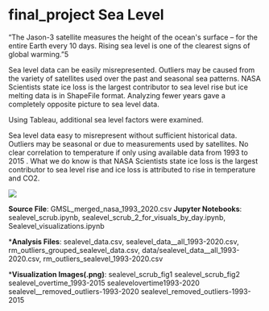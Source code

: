 # final_project Sea Level 

“The Jason-3 satellite measures the height of the ocean's surface – for the entire Earth every 10 days. Rising sea level is one of the clearest signs of global warming.”5

Sea level data can be easily misrepresented.  Outliers may be caused from the variety of satellites used over the past and seasonal sea patterns.  NASA Scientists state ice loss is the largest contributor to sea level rise but ice melting data is in ShapeFile format.  Analyzing fewer years gave a completely opposite picture to sea level data.

Using Tableau, additional sea level factors were examined. 


Sea level data easy to misrepresent without sufficient historical data. Outliers may be seasonal or due to measurements used by satellites.  No clear correlation to temperature if only using available data  from 1993 to 2015 . What we do know is that NASA Scientists state ice loss is the largest contributor to sea level rise and ice loss is attributed to rise in temperature and CO2.  

<div class='tableauPlaceholder' id='viz1589065075534' style='position: relative'><noscript><a href='#'><img alt=' ' src='https:&#47;&#47;public.tableau.com&#47;static&#47;images&#47;Cl&#47;Climate_Data_Tableau_All&#47;AverageGlobalMeanSeaLeveloverTime&#47;1_rss.png' style='border: none' /></a></noscript><object class='tableauViz'  style='display:none;'><param name='host_url' value='https%3A%2F%2Fpublic.tableau.com%2F' /> <param name='embed_code_version' value='3' /> <param name='site_root' value='' /><param name='name' value='Climate_Data_Tableau_All&#47;AverageGlobalMeanSeaLeveloverTime' /><param name='tabs' value='yes' /><param name='toolbar' value='yes' /><param name='static_image' value='https:&#47;&#47;public.tableau.com&#47;static&#47;images&#47;Cl&#47;Climate_Data_Tableau_All&#47;AverageGlobalMeanSeaLeveloverTime&#47;1.png' /> <param name='animate_transition' value='yes' /><param name='display_static_image' value='yes' /><param name='display_spinner' value='yes' /><param name='display_overlay' value='yes' /><param name='display_count' value='yes' /></object></div>                


__Source File__: GMSL_merged_nasa_1993_2020.csv
__Jupyter Notebooks__: sealevel_scrub.ipynb, sealevel_scrub_2_for_visuals_by_day.ipynb, Sealevel_visualizations.ipynb

*__Analysis Files__: sealevel_data.csv, sealevel_data__all_1993-2020.csv, rm_outliers_grouped_sealevel_data.csv, data/sealevel_data__all_1993-2020.csv,   rm_outliers_sealevel_1993-2020.csv

*__Visualization Images(.png)__: 
sealevel_scrub_fig1
sealevel_scrub_fig2
sealevel_overtime_1993-2015
sealevelovertime1993-2020
sealevel__removed_outliers-1993-2020
sealevel_removed_outliers-1993-2015